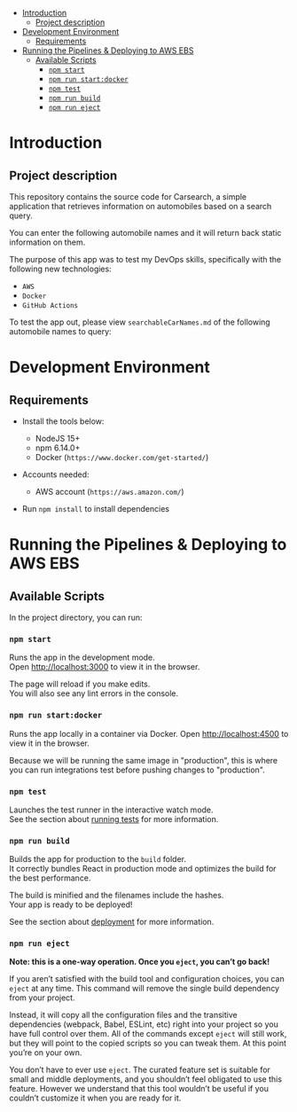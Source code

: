 - [Introduction](#introduction)
  - [Project description](#project-description)
- [Development Environment](#development-environment)
  - [Requirements](#requirements)
- [Running the Pipelines & Deploying to AWS EBS](#running-the-pipelines--deploying-to-aws-ebs)
  - [Available Scripts](#available-scripts)
    - [`npm start`](#npm-start)
    - [`npm run start:docker`](#npm-run-startdocker)
    - [`npm test`](#npm-test)
    - [`npm run build`](#npm-run-build)
    - [`npm run eject`](#npm-run-eject)

# Introduction

## Project description

This repository contains the source code for Carsearch, a simple application that retrieves information on automobiles based on a search query.

You can enter the following automobile names and it will return back static information on them.

The purpose of this app was to test my DevOps skills, specifically with the following new technologies:
  - `AWS`
  - `Docker`
  - `GitHub Actions`

To test the app out, please view `searchableCarNames.md` of the following automobile names to query:

# Development Environment
## Requirements
* Install the tools below:
  * NodeJS 15+
  * npm 6.14.0+
  * Docker (`https://www.docker.com/get-started/`)

* Accounts needed:
  * AWS account (`https://aws.amazon.com/`)

* Run `npm install` to install dependencies

# Running the Pipelines & Deploying to AWS EBS

## Available Scripts

In the project directory, you can run:

### `npm start`

Runs the app in the development mode.\
Open [http://localhost:3000](http://localhost:3000) to view it in the browser.

The page will reload if you make edits.\
You will also see any lint errors in the console.

### `npm run start:docker`

Runs the app locally in a container via Docker.
Open [http://localhost:4500](http://localhost:4500) to view it in the browser.

Because we will be running the same image in "production", this is where you can run integrations test before pushing changes to "production".

### `npm test`

Launches the test runner in the interactive watch mode.\
See the section about [running tests](https://facebook.github.io/create-react-app/docs/running-tests) for more information.

### `npm run build`

Builds the app for production to the `build` folder.\
It correctly bundles React in production mode and optimizes the build for the best performance.

The build is minified and the filenames include the hashes.\
Your app is ready to be deployed!

See the section about [deployment](https://facebook.github.io/create-react-app/docs/deployment) for more information.

### `npm run eject`

**Note: this is a one-way operation. Once you `eject`, you can’t go back!**

If you aren’t satisfied with the build tool and configuration choices, you can `eject` at any time. This command will remove the single build dependency from your project.

Instead, it will copy all the configuration files and the transitive dependencies (webpack, Babel, ESLint, etc) right into your project so you have full control over them. All of the commands except `eject` will still work, but they will point to the copied scripts so you can tweak them. At this point you’re on your own.

You don’t have to ever use `eject`. The curated feature set is suitable for small and middle deployments, and you shouldn’t feel obligated to use this feature. However we understand that this tool wouldn’t be useful if you couldn’t customize it when you are ready for it.